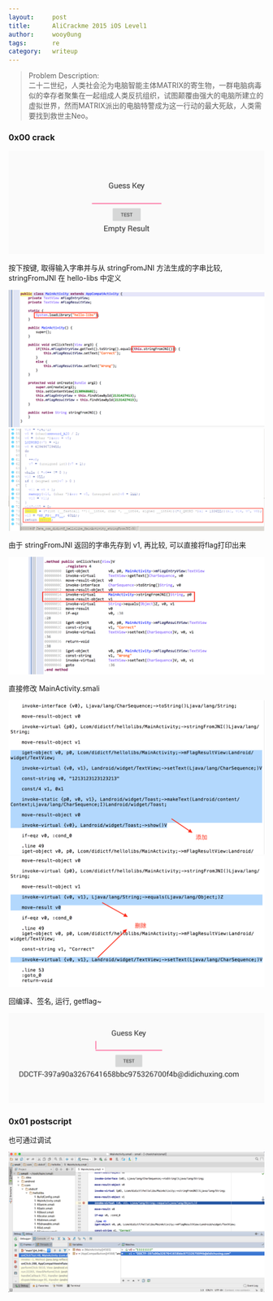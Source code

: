 ```yaml
---
layout:     post
title:      AliCrackme 2015 iOS Level1
author:     wooy0ung
tags: 		re
category:  	writeup
---
```



>Problem Description:  
>二十二世纪，人类社会沦为电脑智能主体MATRIX的寄生物，一群电脑病毒似的幸存者聚集在一起组成人类反抗组织，试图颠覆由强大的电脑所建立的虚拟世界，然而MATRIX派出的电脑特警成为这一行动的最大死敌，人类需要找到救世主Neo。  
<!-- more -->


### 0x00 crack



![](/assets/img/writeup/re/2017-08-20-jarvisoj-dd-android-normal/0x00.png)

按下按键, 取得输入字串并与从 stringFromJNI 方法生成的字串比较, stringFromJNI 在 hello-libs 中定义

![](/assets/img/writeup/re/2017-08-20-jarvisoj-dd-android-normal/0x01.png)
![](/assets/img/writeup/re/2017-08-20-jarvisoj-dd-android-normal/0x02.png)

由于 stringFromJNI 返回的字串先存到 v1, 再比较, 可以直接将flag打印出来

![](/assets/img/writeup/re/2017-08-20-jarvisoj-dd-android-normal/0x03.png)

直接修改 MainActivity.smali

![](/assets/img/writeup/re/2017-08-20-jarvisoj-dd-android-normal/0x04.png)
![](/assets/img/writeup/re/2017-08-20-jarvisoj-dd-android-normal/0x05.png)

回编译、签名, 运行, getflag~

![](/assets/img/writeup/re/2017-08-20-jarvisoj-dd-android-normal/0x06.png)


### 0x01 postscript

也可通过调试

![](/assets/img/writeup/re/2017-08-20-jarvisoj-dd-android-normal/0x07.png)